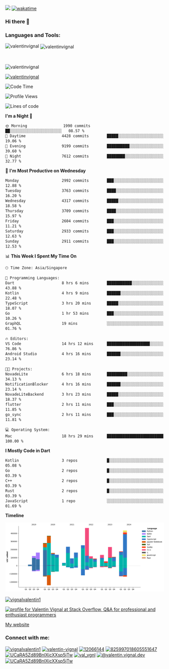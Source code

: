 
![](https://komarev.com/ghpvc/?username=valentinvignal&label=Profile%20views&color=0e75b6&style=flat)
[![wakatime](https://wakatime.com/badge/user/a700230c-ba51-4378-8fbc-fbcb542401ed.svg)](https://wakatime.com/@a700230c-ba51-4378-8fbc-fbcb542401ed)

### Hi there 👋

<h3 align="left">Languages and Tools:</h3>


<p><img align="left" src="https://github-readme-stats.vercel.app/api?username=ValentinVignal&count_private=true&show_icons=true&theme=dark" alt="valentinvignal" /></p>

<p>&nbsp;<img align="center" src="https://github-readme-stats.vercel.app/api/top-langs/?username=ValentinVignal&hide=jupyter%20notebook&layout=compact&theme=dark" alt="valentinvignal" /></p>

<br/>

<p><img align="center" src="https://github-readme-streak-stats.herokuapp.com/?user=valentinvignal&theme=dark" alt="valentinvignal" /></p>


<p align="left"> <a href="https://github.com/ryo-ma/github-profile-trophy"><img src="https://github-profile-trophy.vercel.app/?username=valentinvignal&theme=darkhub" alt="valentinvignal" /></a> </p>

<!--START_SECTION:waka-->
![Code Time](http://img.shields.io/badge/Code%20Time-2%2C676%20hrs%2039%20mins-blue)

![Profile Views](http://img.shields.io/badge/Profile%20Views-2-blue)

![Lines of code](https://img.shields.io/badge/From%20Hello%20World%20I%27ve%20Written-3.8%20million%20lines%20of%20code-blue)

**I'm a Night 🦉** 

```text
🌞 Morning                1990 commits        ██░░░░░░░░░░░░░░░░░░░░░░░   08.57 % 
🌆 Daytime                4428 commits        █████░░░░░░░░░░░░░░░░░░░░   19.06 % 
🌃 Evening                9199 commits        ██████████░░░░░░░░░░░░░░░   39.60 % 
🌙 Night                  7612 commits        ████████░░░░░░░░░░░░░░░░░   32.77 % 
```
📅 **I'm Most Productive on Wednesday** 

```text
Monday                   2992 commits        ███░░░░░░░░░░░░░░░░░░░░░░   12.88 % 
Tuesday                  3763 commits        ████░░░░░░░░░░░░░░░░░░░░░   16.20 % 
Wednesday                4317 commits        █████░░░░░░░░░░░░░░░░░░░░   18.58 % 
Thursday                 3709 commits        ████░░░░░░░░░░░░░░░░░░░░░   15.97 % 
Friday                   2604 commits        ███░░░░░░░░░░░░░░░░░░░░░░   11.21 % 
Saturday                 2933 commits        ███░░░░░░░░░░░░░░░░░░░░░░   12.63 % 
Sunday                   2911 commits        ███░░░░░░░░░░░░░░░░░░░░░░   12.53 % 
```


📊 **This Week I Spent My Time On** 

```text
🕑︎ Time Zone: Asia/Singapore

💬 Programming Languages: 
Dart                     8 hrs 6 mins        ███████████░░░░░░░░░░░░░░   43.88 % 
Kotlin                   4 hrs 9 mins        ██████░░░░░░░░░░░░░░░░░░░   22.48 % 
TypeScript               3 hrs 20 mins       █████░░░░░░░░░░░░░░░░░░░░   18.07 % 
Go                       1 hr 53 mins        ███░░░░░░░░░░░░░░░░░░░░░░   10.26 % 
GraphQL                  19 mins             ░░░░░░░░░░░░░░░░░░░░░░░░░   01.76 % 

🔥 Editors: 
VS Code                  14 hrs 12 mins      ███████████████████░░░░░░   76.86 % 
Android Studio           4 hrs 16 mins       ██████░░░░░░░░░░░░░░░░░░░   23.14 % 

🐱‍💻 Projects: 
NovadeLite               6 hrs 18 mins       █████████░░░░░░░░░░░░░░░░   34.13 % 
NotificationBlocker      4 hrs 16 mins       ██████░░░░░░░░░░░░░░░░░░░   23.14 % 
NovadeLiteBackend        3 hrs 23 mins       █████░░░░░░░░░░░░░░░░░░░░   18.37 % 
flutter                  2 hrs 11 mins       ███░░░░░░░░░░░░░░░░░░░░░░   11.85 % 
go_sync                  2 hrs 11 mins       ███░░░░░░░░░░░░░░░░░░░░░░   11.81 % 

💻 Operating System: 
Mac                      18 hrs 29 mins      █████████████████████████   100.00 % 
```

**I Mostly Code in Dart** 

```text
Kotlin                   3 repos             █░░░░░░░░░░░░░░░░░░░░░░░░   05.08 % 
Go                       2 repos             █░░░░░░░░░░░░░░░░░░░░░░░░   03.39 % 
C++                      2 repos             █░░░░░░░░░░░░░░░░░░░░░░░░   03.39 % 
Rust                     2 repos             █░░░░░░░░░░░░░░░░░░░░░░░░   03.39 % 
JavaScript               1 repo              ░░░░░░░░░░░░░░░░░░░░░░░░░   01.69 % 
```



**Timeline**

![Lines of Code chart](https://raw.githubusercontent.com/ValentinVignal/ValentinVignal/main/assets/bar_graph.png)


<!--END_SECTION:waka-->

<p align="left"> <a href="https://twitter.com/vignalvalentin1" target="blank"><img src="https://img.shields.io/twitter/follow/vignalvalentin1?logo=twitter" alt="vignalvalentin1" /></a> </p>

<a href="https://stackoverflow.com/users/12066144/valentin-vignal"><img src="https://stackexchange.com/users/flair/16694563.png?theme=dark" width="208" height="58" alt="profile for Valentin Vignal at Stack Overflow, Q&amp;A for professional and enthusiast programmers" title="profile for Valentin Vignal at Stack Overflow, Q&amp;A for professional and enthusiast programmers"></a>

[My website](https://valentinvignal.github.io/portfolio/)

<h3 align="left">Connect with me:</h3>
<p align="left">
<a href="https://twitter.com/vignalvalentin1" target="blank"><img align="center" src="https://raw.githubusercontent.com/rahuldkjain/github-profile-readme-generator/master/src/images/icons/Social/twitter.svg" alt="vignalvalentin1" height="30" width="40" /></a>
<a href="https://linkedin.com/in/valentin-vignal" target="blank"><img align="center" src="https://raw.githubusercontent.com/rahuldkjain/github-profile-readme-generator/master/src/images/icons/Social/linked-in-alt.svg" alt="valentin-vignal" height="30" width="40" /></a>
<a href="https://stackoverflow.com/users/12066144" target="blank"><img align="center" src="https://raw.githubusercontent.com/rahuldkjain/github-profile-readme-generator/master/src/images/icons/Social/stack-overflow.svg" alt="12066144" height="30" width="40" /></a>
<a href="https://discordapp.com/users/825997018605551647" target="blank"><img align="center" src="https://raw.githubusercontent.com/rahuldkjain/github-profile-readme-generator/master/src/images/icons/Social/discord.svg" alt="825997018605551647" height="30" width="40" /></a>
<a href="https://www.reddit.com/user/ValentinVignal" target="blank"><img align="center" src="https://raw.githubusercontent.com/rahuldkjain/github-profile-readme-generator/master/src/images/icons/Social/reddit.svg" alt="UCaRA5Zd89BnlXicXXsp5jTw" height="30" width="40" /></a>
<a href="https://instagram.com/valentin_vignal" target="blank"><img align="center" src="https://raw.githubusercontent.com/rahuldkjain/github-profile-readme-generator/master/src/images/icons/Social/instagram.svg" alt="val_vgnl" height="30" width="40" /></a>
<a href="https://medium.com/@valentin.vignal.dev" target="blank"><img align="center" src="https://raw.githubusercontent.com/rahuldkjain/github-profile-readme-generator/master/src/images/icons/Social/medium.svg" alt="@valentin.vignal.dev" height="30" width="40" /></a>
<a href="https://www.youtube.com/channel/UCaRA5Zd89BnlXicXXsp5jTw" target="blank"><img align="center" src="https://raw.githubusercontent.com/rahuldkjain/github-profile-readme-generator/master/src/images/icons/Social/youtube.svg" alt="UCaRA5Zd89BnlXicXXsp5jTw" height="30" width="40" /></a>
</p>


